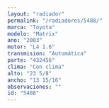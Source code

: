 ```yaml
---
layout: "radiador"
permalink: "/radiadores/5488/"
marca: "Toyota"
modelo: "Matrix"
ano: "2003"
motor: "L4 1.6"
transmision: "Automática"
parte: "432456"
clima: "Con clima"
alto: "23 5/8"
ancho: "13 15/16"
observaciones: ""
id: "5488"
---
```


